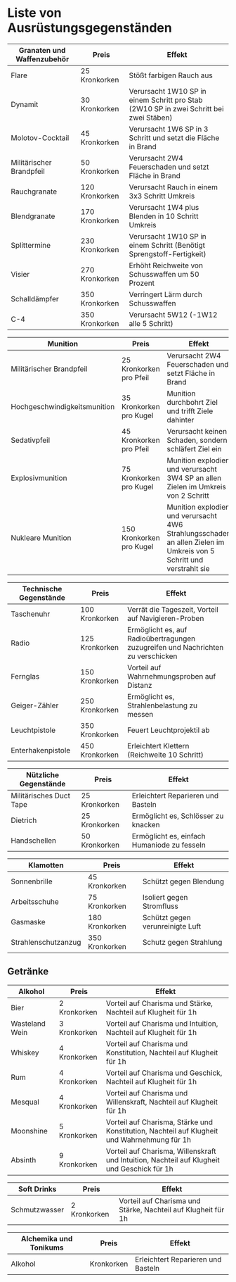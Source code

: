 # Liste von Ausrüstungsgegenständen

| Granaten und Waffenzubehör | Preis | Effekt |
|----------|----------|----------|
| Flare | 25 Kronkorken | Stößt farbigen Rauch aus  |
| Dynamit | 30 Kronkorken | Verursacht 1W10 SP in einem Schritt pro Stab (2W10 SP in zwei Schritt bei zwei Stäben)  |
| Molotov-Cocktail | 45 Kronkorken | Verursacht 1W6 SP in 3 Schritt und setzt die Fläche in Brand |
| Militärischer Brandpfeil | 50 Kronkorken | Verursacht 2W4 Feuerschaden und setzt Fläche in Brand  |
| Rauchgranate | 120 Kronkorken | Verursacht Rauch in einem 3x3 Schritt Umkreis |
| Blendgranate | 170 Kronkorken | Verursacht 1W4 plus Blenden in 10 Schritt Umkreis  |
| Splittermine | 230 Kronkorken | Verursacht 1W10 SP in einem Schritt (Benötigt Sprengstoff-Fertigkeit) |
| Visier | 270 Kronkorken | Erhöht Reichweite von Schusswaffen um 50 Prozent |
| Schalldämpfer | 350 Kronkorken | Verringert Lärm durch Schusswaffen |
| C-4 | 350 Kronkorken | Verursacht 5W12 (-1W12 alle 5 Schritt) |

| Munition | Preis | Effekt |
|----------|----------|----------|
| Militärischer Brandpfeil | 25 Kronkorken pro Pfeil | Verursacht 2W4 Feuerschaden und setzt Fläche in Brand  |
| Hochgeschwindigkeitsmunition | 35 Kronkorken pro Kugel | Munition durchbohrt Ziel und trifft Ziele dahinter  |
| Sedativpfeil | 45 Kronkorken pro Pfeil | Verursacht keinen Schaden, sondern schläfert Ziel ein  |
| Explosivmunition | 75 Kronkorken pro Kugel | Munition explodiert und verursacht 3W4 SP an allen Zielen im Umkreis von 2 Schritt  |
| Nukleare Munition | 150 Kronkorken pro Kugel | Munition explodiert und verursacht 4W6 Strahlungsschaden an allen Zielen im Umkreis von 5 Schritt und verstrahlt sie  |

| Technische Gegenstände | Preis | Effekt |
|----------|----------|----------|
| Taschenuhr | 100 Kronkorken | Verrät die Tageszeit, Vorteil auf Navigieren-Proben |
| Radio | 125 Kronkorken | Ermöglicht es, auf Radioübertragungen zuzugreifen und Nachrichten zu verschicken |
| Fernglas | 150 Kronkorken | Vorteil auf Wahrnehmungsproben auf Distanz |
| Geiger-Zähler | 250 Kronkorken | Ermöglicht es, Strahlenbelastung zu messen |
| Leuchtpistole | 350 Kronkorken | Feuert Leuchtprojektil ab |
| Enterhakenpistole | 450 Kronkorken | Erleichtert Klettern (Reichweite 10 Schritt) |

| Nützliche Gegenstände | Preis | Effekt |
|----------|----------|----------|
| Militärisches Duct Tape | 25 Kronkorken | Erleichtert Reparieren und Basteln |
| Dietrich | 25 Kronkorken | Ermöglicht es, Schlösser zu knacken |
| Handschellen | 50 Kronkorken | Ermöglicht es, einfach Humaniode zu fesseln |

| Klamotten | Preis | Effekt |
|----------|----------|----------|
| Sonnenbrille | 45 Kronkorken | Schützt gegen Blendung |
| Arbeitsschuhe | 75 Kronkorken | Isoliert gegen Stromfluss |
| Gasmaske | 180 Kronkorken | Schützt gegen verunreinigte Luft |
| Strahlenschutzanzug | 350 Kronkorken | Schutz gegen Strahlung |




## Getränke


| Alkohol | Preis | Effekt |
|----------|----------|----------|
| Bier | 2 Kronkorken | Vorteil auf Charisma und Stärke, Nachteil auf Klugheit für 1h |
| Wasteland Wein | 3 Kronkorken | Vorteil auf Charisma und Intuition, Nachteil auf Klugheit für 1h |
| Whiskey | 4 Kronkorken | Vorteil auf Charisma und Konstitution, Nachteil auf Klugheit für 1h |
| Rum | 4 Kronkorken | Vorteil auf Charisma und Geschick, Nachteil auf Klugheit für 1h |
| Mesqual | 4 Kronkorken | Vorteil auf Charisma und Willenskraft, Nachteil auf Klugheit für 1h |
| Moonshine | 5 Kronkorken | Vorteil auf Charisma, Stärke und Konstitution, Nachteil auf Klugheit und Wahrnehmung für 1h |
| Absinth | 9 Kronkorken | Vorteil auf Charisma, Willenskraft und Intuition, Nachteil auf Klugheit und Geschick  für 1h |

| Soft Drinks | Preis | Effekt |
|----------|----------|----------|
| Schmutzwasser | 2 Kronkorken | Vorteil auf Charisma und Stärke, Nachteil auf Klugheit für 1h |

| Alchemika und Tonikums | Preis | Effekt |
|----------|----------|----------|
| Alkohol | Kronkorken | Erleichtert Reparieren und Basteln |
